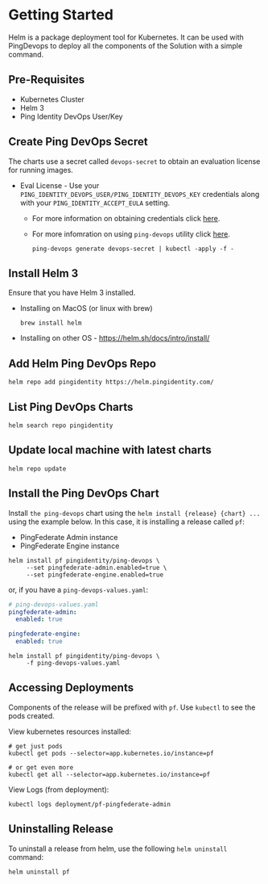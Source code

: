 # Getting Started

Helm is a package deployment tool for Kubernetes. It can be used with PingDevops to deploy all the components of the Solution with a simple command.

## Pre-Requisites

* Kubernetes Cluster
* Helm 3
* Ping Identity DevOps User/Key

## Create Ping DevOps Secret

The charts use a secret called `devops-secret` to obtain an evaluation license for running images.

   * Eval License - Use your `PING_IDENTITY_DEVOPS_USER/PING_IDENTITY_DEVOPS_KEY` credentials
   along with your `PING_IDENTITY_ACCEPT_EULA` setting.
     * For more information on obtaining credentials click [here](https://pingidentity-devops.gitbook.io/devops/getstarted/prod-license#obtaining-a-ping-identity-devops-user-and-key).
     * For more infomration on using `ping-devops` utility click [here](https://pingidentity-devops.gitbook.io/devops/devopsutils/pingdevopsutil).

        ```shell
        ping-devops generate devops-secret | kubectl -apply -f -
        ```

## Install Helm 3

Ensure that you have Helm 3 installed.

* Installing on MacOS (or linux with brew)

    ```shell
    brew install helm
    ```

* Installing on other OS - <https://helm.sh/docs/intro/install/>

## Add Helm Ping DevOps Repo

```shell
helm repo add pingidentity https://helm.pingidentity.com/
```

## List Ping DevOps Charts

```shell
helm search repo pingidentity
```

## Update local machine with latest charts

```shell
helm repo update
```

## Install the Ping DevOps Chart

Install `the ping-devops` chart using the `helm install {release} {chart} ...` using the example
below.  In this case, it is installing a release called `pf`:

* PingFederate Admin instance
* PingFederate Engine instance

```shell
helm install pf pingidentity/ping-devops \
     --set pingfederate-admin.enabled=true \
     --set pingfederate-engine.enabled=true
```

or, if you have a `ping-devops-values.yaml`:

```yaml
# ping-devops-values.yaml
pingfederate-admin:
  enabled: true

pingfederate-engine:
  enabled: true
```

```shell
helm install pf pingidentity/ping-devops \
     -f ping-devops-values.yaml
```

## Accessing Deployments

Components of the release will be prefixed with `pf`.  Use `kubectl` to see the pods created.

View kubernetes resources installed:

```shell
# get just pods
kubectl get pods --selector=app.kubernetes.io/instance=pf

# or get even more
kubectl get all --selector=app.kubernetes.io/instance=pf
```

View Logs (from deployment):

```shell
kubectl logs deployment/pf-pingfederate-admin
```

## Uninstalling Release

To uninstall a release from helm, use the following `helm uninstall` command:

```shell
helm uninstall pf
```
